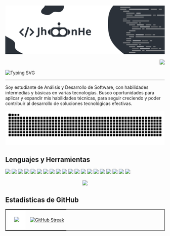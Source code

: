
![Banner](https://github.com/JhoonHe/JhoonHe/blob/main/banner.png)

<!-- visitor counter -->
<p align="right"> 
  <img src="https://profile-counter.glitch.me/JhoonHe/count.svg" />
</p>

<img
                    src="https://readme-typing-svg.herokuapp.com?font=Fira+Code&pause=1000&color=0C8DAC&background=FF000000&&random=false&width=435&lines=%C2%A1Hola,+Soy+JhoonHe!"
                    alt="Typing SVG" />    
<hr>

<p>
  Soy estudiante de Análisis y Desarrollo de Software, con habilidades intermedias y básicas en 
varias tecnologías. Busco oportunidades para aplicar y expandir mis habilidades técnicas, para 
seguir creciendo y poder contribuir al desarrollo de soluciones tecnológicas efectivas.
</p>

<div align="center">
  <a href="https://github.com/JhoonHe">
  <img  src="https://github.com/JhoonHe/JhoonHe/blob/main/github-user-contribution.svg"
       alt="snake" /></a>
</div>

<h2>Lenguajes y Herramientas</h2>             

<div>
<img src="https://img.shields.io/badge/java-%23ED8B00.svg?style=for-the-badge&logo=java&logoColor=white">
<img src="https://img.shields.io/badge/css3-%231572B6.svg?style=for-the-badge&logo=css3&logoColor=white">
<img src="https://img.shields.io/badge/javascript-%23323330.svg?style=for-the-badge&logo=javascript&logoColor=%23F7DF1E">
<img src="https://img.shields.io/badge/typescript-%23007ACC.svg?style=for-the-badge&logo=typescript&logoColor=white">
<img src="https://img.shields.io/badge/node.js-6DA55F?style=for-the-badge&logo=node.js&logoColor=white">
<img src="https://img.shields.io/badge/angular-%23DD0031.svg?style=for-the-badge&logo=angular&logoColor=white">
<img src="https://img.shields.io/badge/html5-%23E34F26.svg?style=for-the-badge&logo=html5&logoColor=white">
<img src="https://img.shields.io/badge/JWT-black?style=for-the-badge&logo=JSON%20web%20tokens">
<img src="https://img.shields.io/badge/NPM-%23000000.svg?style=for-the-badge&logo=npm&logoColor=white">
<img src="https://img.shields.io/badge/bootstrap-%23563D7C.svg?style=for-the-badge&logo=bootstrap&logoColor=white">
<img src="https://img.shields.io/badge/azure-%230072C6.svg?style=for-the-badge&logo=azure-devops&logoColor=white">
<img src="https://img.shields.io/badge/netlify-%23000000.svg?style=for-the-badge&logo=netlify&logoColor=#00C7B7">
<img src="https://img.shields.io/badge/Insomnia-black?style=for-the-badge&logo=insomnia&logoColor=5849BE">
<img src="https://img.shields.io/badge/GitHub-%23121011.svg?style=for-the-badge&logo=github&logoColor=white">
<img src="https://img.shields.io/badge/mysql-%2300f.svg?style=for-the-badge&logo=mysql&logoColor=white">
<img src="https://img.shields.io/badge/MongoDB-%234ea94b.svg?style=for-the-badge&logo=mongodb&logoColor=white">
<img src="https://img.shields.io/badge/Canva-%2300C4CC.svg?style=for-the-badge&logo=Canva&logoColor=white">
<img src="https://img.shields.io/badge/jira-%230A0FFF.svg?style=for-the-badge&logo=jira&logoColor=white">
<img src="https://img.shields.io/badge/Notion-%23000000.svg?style=for-the-badge&logo=notion&logoColor=white">
<img src="https://img.shields.io/badge/Postman-FF6C37?style=for-the-badge&logo=postman&logoColor=white">
</div>

<br>

<div align="center">
  <img src="https://github-readme-stats.vercel.app/api/top-langs/?username=JhoonHe&hide_progress=true&locale=es" width="300px"> 
</div>  

<h2>Estadísticas de GitHub</h2>

<table style=" border:1px solid black">
  <tr>
    <td>
<div style="background-color: white; padding: 20px;">
    <img src="https://github-readme-stats.vercel.app/api?username=JhoonHe&show_icons=true&locale=es">
</div>
    </td>
<td>
<a href="https://git.io/streak-stats"><img src="https://streak-stats.demolab.com?user=JhoonHe&locale=es&type=png" alt="GitHub Streak" /></a>
</td>
  </tr>
</table>


